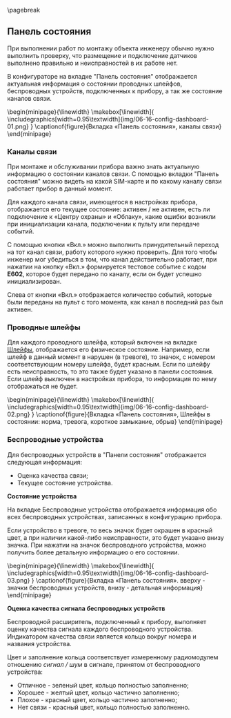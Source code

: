 \pagebreak

## Панель состояния

При выполнении работ по монтажу объекта инженеру обычно нужно выполнить проверку, что размещение и подключение датчиков выполнено правильно и неисправностей в их работе нет.

В конфигураторе на вкладке "Панель состояния" отображается актуальная информация о состоянии проводных шлейфов, беспроводных устройств, подключенных к прибору, а так же состояние каналов связи.


\begin{minipage}{\linewidth}
	\makebox[\linewidth]{
 		\includegraphics[width=0.95\textwidth]{img/06-16-config-dashboard-01.png}
 	}
	\captionof{figure}{Вкладка «Панель состояния», каналы связи}
\end{minipage}


### Каналы связи

При монтаже и обслуживании прибора важно знать актуальную информацию о состоянии каналов связи. С помощью вкладки "Панель состояния" можно видеть на какой SIM-карте и по какому каналу связи работает прибор в данный момент. 

Для каждого канала связи, имеющегося в настройках прибора, отображается его текущее состояние: активен / не активен, есть ли подключение к «Центру охраны» и «Облаку», какие ошибки возникли при инициализации канала, подключении к пульту или передаче событий.

С помощью кнопки «Вкл.» можно выполнить принудительный переход на тот канал связи, работу которого нужно проверить. Для того чтобы инженер мог убедиться в том, что канал действительно работает, при нажатии на кнопку «Вкл.» формируется тестовое событие с кодом **E602**, которое будет передано по каналу, если он будет успешно инициализирован.

Слева от кнопки «Вкл.» отображается количество событий, которые были переданы на пульт с того момента, как канал в последний раз был активен.


### Проводные шлейфы

Для каждого проводного шлейфа, который включен на вкладке [Шлейфы](#config-zones), отображается его физическое состояние. Например, если шлейф в данный момент в нарушен (в тревоге), то значок, с номером соответствующим номеру шлейфа, будет красным. Если по шлейфу есть неисправность, то это также будет указано в панели состояния. Если шлейф выключен в настройках прибора, то информация по нему отображаться не будет.


\begin{minipage}{\linewidth}
	\makebox[\linewidth]{
 		\includegraphics[width=0.95\textwidth]{img/06-16-config-dashboard-02.png}
 	}
	\captionof{figure}{Вкладка «Панель состояния», Шлейфы в состоянии: норма, тревога, короткое замыкание, обрыв}
\end{minipage}


### Беспроводные устройства

Для беспроводных устройств в "Панели состояния" отображается следующая информация:

* Оценка качества связи;
* Текущее состояние устройства.

**Состояние устройства**

На вкладке Беспроводные устройства отображается информация обо всех беспроводных устройствах, записанных в конфигурацию прибора.

Если устройство в тревоге, то весь значок будет окрашен в красный цвет, а при наличии какой-либо неисправности, это будет указано внизу значка.
При нажатии на значок беспроводного устройства, можно получить более детальную информацию о его состоянии.


\begin{minipage}{\linewidth}
	\makebox[\linewidth]{
 		\includegraphics[width=0.95\textwidth]{img/06-16-config-dashboard-03.png}
 	}
	\captionof{figure}{Вкладка «Панель состояния». вверху - значки беспроводных устройств, внизу - детальная информация}
\end{minipage}


**Оценка качества сигнала беспроводных устройств**

Беспроводной расширитель, подключенный к прибору, выполняет оценку качества сигнала каждого беспроводного устройства. Индикатором качества связи является кольцо вокруг номера и названия устройства. 

Цвет и заполнение кольца соответствует измеренному радиомодулем отношению _сигнал / шум_ в сигнале, принятом от беспроводного устройства:

* Отличное - зеленый цвет, кольцо полностью заполненно;
* Хорошее - желтый цвет, кольцо частично заполненно;
* Плохое - красный цвет, кольцо частично заполненно;
* Нет связи - красный цвет, кольцо полностью заполненно. 

